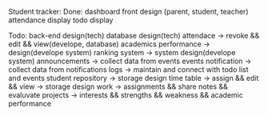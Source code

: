 Student tracker:
  Done:
    dashboard front design (parent, student, teacher)
    attendance display
    todo display

  Todo:
    back-end design(tech)
    database design(tech)
    attendace -> revoke && edit && view(develope, database)
    academics performance -> design(develope system)
    ranking system -> system design(develope system)
    announcements -> collect data from events
    events notification -> collect data from notifications
    logs -> maintain and connect with todo list and events
    student repository -> storage design
    time table -> assign && edit && view -> storage design
    work -> assignments && share notes && evaluvate
    projects -> interests && strengths && weakness && academic performance  
